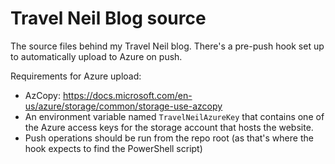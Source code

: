 # Travel Neil Blog source

The source files behind my Travel Neil blog. There's a pre-push hook set up to automatically upload to Azure on push.

Requirements for Azure upload:
 * AzCopy: https://docs.microsoft.com/en-us/azure/storage/common/storage-use-azcopy
 * An environment variable named `TravelNeilAzureKey` that contains one of the Azure access keys for the storage account that hosts the website.
 * Push operations should be run from the repo root (as that's where the hook expects to find the PowerShell script)